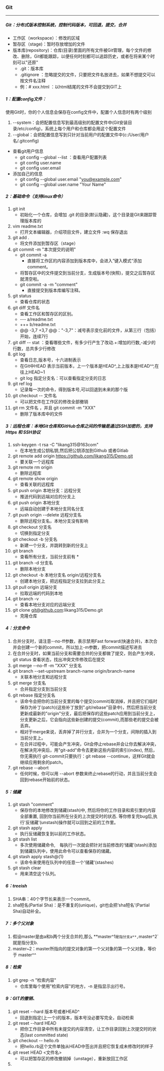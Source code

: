 ### Git

------

##### Git：分布式版本控制系统，控制代码版本，可回退，提交，合并

- 工作区（workspace）：修改的区域
- 暂存区（stage)：暂时存放增加的文件
- 版本库(repository)：仓库(目录)里面的所有文件被Git管理，每个文件的修改、删除，Git都能跟踪，以便任何时刻都可以追踪历史，或者在将来某个时刻可以"还原"
  -  .git：版本库
  -  .gitignore ：忽略提交的文件，只要把文件名放进去，如果不想提交可以按文件名注释
  - 例：# xxx.html ：以html结尾的文件不会提交到GIT上

##### 1：配置config文件：

使用Git时，你的个人信息会保存在config文件中，配置个人信息时有两个级别

1. --system：会把配置信息写到最高级别的配置文件中(Git安装目录/etc/config)，系统上每个用户和仓库都会用这个配置文件
2. --global：会把配置信息写到只针对当前用户的配置文件中(c:/User/用户名/.gitconfig)

- 查看git用户信息
  - git config --global --list    ：查看用户配置列表
  - git config user.name
  - git config user.email 
- 添加自己的信息
  - git config --global user.email "you@example.com"
  - git config --global user.name "Your Name"

##### 2：基础命令（支持linux命令）

1. git init
   - 初始化一个仓库，会增加 .git 的目录(默认隐藏)，这个目录是Git来跟踪管理版本库的
2. vim readme.txt
   - 打开文本编辑器，介绍项目文件，建立文件 :wq 保存退出
3. git add . 
   - 将文件添加到暂存区（stage）
4. git commit -m "本次提交的说明" 
   - git commit -a
     - 直接将工作区的内容添加到版本库中，会进入”键入模式“添加comment。
   - 将暂存区中的文件提交到当前分支，生成版本号(快照)，提交之后暂存区就清空啦。
   - git commit -a -m "comment"
     - 直接提交到版本库编写注释。
5. git status 
   - 查看仓库的状态
6. git diff 文件名
   - 查看工作区和暂存区的区别。
   - --- a/readme.txt
   - +++ b/readme.txt
   - @@ -3,7 +3,7 @@："-3,7"：减号表示变化前的文件，从第三行（包括）开始，连续7行
7. git diff -- stat  ：查看哪些文件，有多少行产生了改动.+:增加的行数,-减少的行数，总共多少行修改
8. git log
   - 查看日志,版本号，十六进制表示
   - 在Git中HEAD 表示当前版本，上一个版本是HEAD^,上上版本是HEAD^^,在往上HEAD~1
   - git log 指定分支名：可以查看指定分支的日志
9. git ref log
   - 记录每一次的命令，得到版本号,可以回退到未来的那个版
10. git checkout -- 文件名	
    - 可以把文件在工作区的修改全部撤销
11. git rm 文件名 ，并且 git commit -m "XXX"
    - 删除了版本库中的文件

##### 3：远程仓库：本地Git仓库和GitHub仓库之间的传输是通过SSH加密的，支持Https 和 SSH协议

1. ssh-keygen -t rsa -C "likang315@163com"
   - 在本地生成公钥私钥,然后把公钥添加到Github 或者Gitlab
2. git remote add origin https://github.com/likang315/Demo.git
   - 要关联一个远程库
3. git remote rm origin
   - 删除远程库
4. git remote show origin
   - 查看关联的远程库
5. git push origin 本地分支：远程分支
   - 推送代码到远端对应的分支上
6. git push origin 本地分支
   - 远端自动创建于本地分支同名分支
7. git push origin --delete 远程分支名
   - 删除远程分支名，本地分支没有影响
8. git checkout 分支名 
   - 切换到指定分支 
9. git checkout -b 分支名 
   - 新建一个分支，并跳转到新的分支上	
10. git branch
    - 查看所有分支，当前分支前有 *
11. git branch -d 分支名
    - 删除本地分支
12. git checkout -b 本地分支名 origin/远程分支名
    - 创建本地分支，把远程指定分支拉到此分支上
13. git pull origin 远端分支
    - 拉取远端的代码到本地
14. git branch -v
    - 查看本地分支对应的远端分支
15. git clone git@github.com:likang315/Demo.git
    - 克隆仓库

##### 4：分支命令

1. 合并分支时，请注意--no-ff参数，表示禁用Fast forward(快速合并)，本次合并会创建一个新的commit，所以加上-m参数，把commit描述写进去
2. 在合并分支时，如果当前分支和需要合并的分支都做了提交，则会产生冲突，git status 查看状态，找出冲突文件修改后在提交
3. git merge --no-ff -m "XXX" 分支名
4. git branch --set-upstream branch-name origin/branch-name
   - 关联本地分支和远程分支
5. git merge 分支名
   - 合并指定分支到当前分支
6. git rebase 指定分支名
   - 该命令会把你的当前分支里的每个提交(commit)取消掉，并且把它们临时保存为补丁(patch)(这些补丁放到".git/rebase"目录中)，然后把当前分支更新成最新的"origin"分支，最后把保存的这些patch应用到当前分支上，分支更新之后，它会指向这些新创建的提交(commit),而那些老的提交会被丢弃。
   - 相对于merge来说，丢弃掉了并行分支，合并为一个分支，间隙的插入到当前分支上。
   - 在合并过程中，可能会产生冲突，Git会停止rebase并会让你去解决冲突，在解决完冲突后，用"git-add"命令去更新这些内容的索引(index), 然后，你无需执行 git-commit只要执行：git rebase --continue，这样Git就会继续应用剩余的patch。
7. git rebase --abort
   - 任何时候，你可以用 --abort 参数来终止rebase的行动，并且当前分支会回到rebase开始前的状态。

##### 5：储藏

1. git stash "comment"
   - 保存你的本地修改到储藏(stash)中, 然后将你的工作目录和索引里的内容全部重置, 回到你当前所在分支的上次提交时的状态. 等你修复完bug后,执行'反储藏'(unstash)操作就可以回到之前的工作里。
2. git stash apply
   - 执行反储藏恢复到以前的工作状态。
3. git stash list
   - 多次使用储藏命令,　每执行一次就会把针对当前修改的‘储藏’(stash)添加到储藏队列中，使用此命令可以查看保存的储藏。
4. git stash apply stash@{1}
   - 该命令来使用在队列中的任意一个'储藏'(stashes)
5. git stash clear
   - 用来清空这个队列。

##### 6：treeish

1. SHA串：40个字节长来表示一个commit。
2. sha短名(Partial Sha)：是不重复的(unique)，git也会把‘sha短名’(Partial Sha)自动补全。

##### 7：多个父对象

1. 假设master是由a和b两个分支合并的,那么 **master^1` 是指分支a**, `master^2` 就是指分支b.
2. master~2：master所指向的提交对象的第一个父对象的第一个父对象，等价于 master^^

##### 8：检索

1. git grep -n "检索内容"
   - 仓库里每个使用"检索内容"的地方，-n 是指显示出行号。

##### 9：GIT的撤销、

1. git reset --hard 版本号或者HEAD^
   - 回退到指定(上一个)的版本，版本号没必要写完全，自动检索
2. git reset --hard HEAD
   - 把你工作目录中所有未提交的内容清空，让工作目录回到上次提交时的状态(last committed state)
3. git checkout -- hello.rb
   - 把hello.rb这个文件单独从HEAD中签出并且把它恢复成未修改时的样子
4. git reset HEAD <文件名>
   - 可以把暂存区的修改撤销掉（unstage），重新放回工作区
5. 



